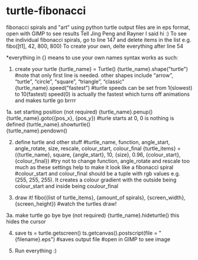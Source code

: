 # turtle-fibonacci
fibonacci spirals and "art" using python turtle
output files are in eps format, open with GIMP to see results
Tell Jing Peng and Rayner I said hi :)
To see the individual fibonacci spirals, go to line 147 and delete items in the list e.g. fibo([t1], 42, 800, 800)
To create your own, delte everything after line 54

*everything in {} means to use your own names
syntax works as such:

1. create your turtle
{turtle_name} = Turtle()
{turtle_name}.shape("turtle") #note that only first line is needed. other shapes include “arrow”, “turtle”, “circle”, “square”, “triangle”, “classic”
{turtle_name}.speed("fastest") #turtle speeds can be set from 1(slowest) to 10(fastest) speed(0) is actually the fastest which turns off animations and makes turtle go brrrr

1a. set starting position (not required)
{turtle_name}.penup()
{turtle_name}.goto({pos_x}, {pos_y}) #turle starts at 0, 0 is nothing is defined
{turtle_name}.showturtle()          
{turtle_name}.pendown()

2. define turtle and other stuff
#turtle_name, function, angle_start, angle_rotate, size, rescale, colour_start, colour_final
{turtle_items} = ({turtle_name}, square, {angle_start}, 10, {size}, 0.96, {colour_start}, {colour_final})
#try not to change function, angle_rotate and rescale too much as these settings help to make it look like a fibonacci spiral
#colour_start and colour_final should be a tuple with rgb values e.g. (255, 255, 255). It creates a colour gradient with the outside being colour_start and inside being coulour_final

3. draw it!
fibo({list of turtle_items}, {amount_of spirals}, {screen_width}, {screen_height})
#watch the turtles draw!

3a. make turtle go bye bye (not required)
{turtle_name}.hideturtle()
this hides the cursor

4. save
ts = turtle.getscreen()
ts.getcanvas().postscript(file = "{filename}.eps")
#saves output file
#open in GIMP to see image

5. Run everything :)